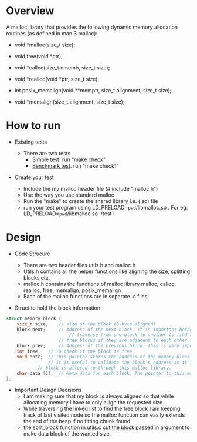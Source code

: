 # Overview
 A malloc library that provides the following dynamic memory allocation routines (as defined in man 3 malloc):
 
- void *malloc(size_t size);
- void free(void *ptr);
- void *calloc(size_t nmemb, size_t size);
- void *realloc(void *ptr, size_t size);

- int posix_memalign(void **memptr, size_t alignment, size_t size);
- void *memalign(size_t alignment, size_t size);

# How to run
- Existing tests
  - There are two tests
      - [Simple test](test1.c). run "make check"
      - [Benchmark test](t-test1.c). run "make check1"
      
- Create your test
  - Include the my malloc header file (# include "malloc.h")
  - Use the way you use standard malloc
  - Run the "make" to create the shared library i.e. (.so) file
  - run your test program using LD_PRELOAD=`pwd`/libmalloc.so <your output file>. For eg: LD_PRELOAD=`pwd`/libmalloc.so ./test1
  
# Design
- Code Strucure
	- There are two header files utils.h and malloc.h
	- Utils.h contains all the helper functions like aligning the size, splitting blocks etc.
	- malloc.h contains the functions of malloc library malloc, calloc, realloc, free, memalign, posix_memalign
	- Each of the malloc functions are in separate .c files
	
- Struct to hold the block information 
```c
struct memory_block {
	size_t size; 	// size of the block (8-byte aligned)
	block next;  	// Address of the next block. It is important because we want to 
              	     	// traverse from one block to another to find the free block and also join the 
            		// free blocks if they are adjacent to each other to decrease fregmentation
	block prev; 	// Address of the previous block. This is very important during free to combine adjacent free blocks
	int free; 	// To check if the block is free
	void *ptr; 	// This pointer stores the address of the memory block's data i.e. metadata. 
           		// It is useful to validate the block's address as it tells us that the 
			// block is alloced to through this malloc library.
	char data [1]; 	// Meta data for each block. The pointer to this mark the end of block.
};
```

- Important Design Decisions
	- I am making sure that my block is always aligned so that while allocating memory I have to only allign the requested size.
	- While traversing the linked list to find the free block I am keeping track of last visited node so the malloc function can easily extends the end of the heap if no fitting chunk found
	- the split_block function in [utils.c](utils.c) cut the block passed in argument to make data block of the wanted size.
